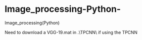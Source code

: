 # Image_processing-Python-
Image_processing(Python)

Need to download a VGG-19.mat in .\TPCNN\ if using the TPCNN
